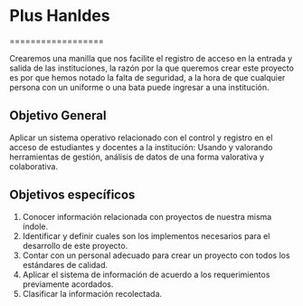 # Plus Hanldes
==================

Crearemos una manilla que nos facilite el registro de acceso en la entrada y salida de las instituciones, la razón por la que queremos crear este proyecto es por que hemos notado la falta de seguridad, a la hora de que cualquier persona con un uniforme o una bata puede ingresar a una institución.

Objetivo General
-----------------

Aplicar un sistema operativo relacionado con el control y registro en el acceso de estudiantes y docentes a la institución: Usando y valorando herramientas de gestión, análisis de datos de una forma valorativa y colaborativa.

Objetivos específicos
----------------------

1. Conocer información relacionada con proyectos de nuestra misma índole.
2. Identificar y definir cuales son los implementos necesarios para el desarrollo de este proyecto.
3. Contar con un personal adecuado para crear un proyecto con todos los estándares de calidad.
4. Aplicar el sistema de información de acuerdo a los requerimientos previamente acordados.
5. Clasificar la información recolectada. 



